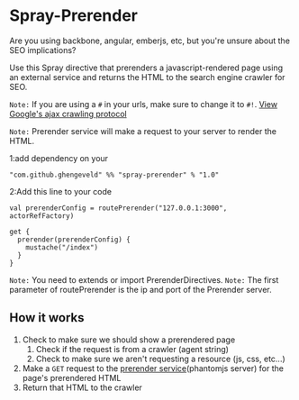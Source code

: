 Spray-Prerender
===============

Are you using backbone, angular, emberjs, etc, but you're unsure about the SEO implications?

Use this Spray directive that prerenders a javascript-rendered page using an external service and returns the HTML to the search engine crawler for SEO.

`Note:` If you are using a `#` in your urls, make sure to change it to `#!`. [View Google's ajax crawling protocol](https://developers.google.com/webmasters/ajax-crawling/docs/getting-started)

`Note:` Prerender service will make a request to your server to render the HTML.

1:add dependency on your 

    "com.github.ghengeveld" %% "spray-prerender" % "1.0"

2:Add this line to your code
    
    val prerenderConfig = routePrerender("127.0.0.1:3000", actorRefFactory)

    get {
      prerender(prerenderConfig) {
        mustache("/index")
      }
    }

`Note:` You need to extends or import PrerenderDirectives.
`Note:` The first parameter of routePrerender is the ip and port of the Prerender server.

## How it works
1. Check to make sure we should show a prerendered page
    1. Check if the request is from a crawler (agent string)
    2. Check to make sure we aren't requesting a resource (js, css, etc...)
2. Make a `GET` request to the [prerender service](https://github.com/prerender/prerender)(phantomjs server) for the page's prerendered HTML
3. Return that HTML to the crawler
